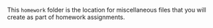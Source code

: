 This `homework` folder is the location for miscellaneous files that you will create as part of homework assignments.
